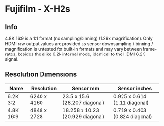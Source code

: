 # Fujifilm - X-H2s

## Info

4.8K 16:9 is a 1:1 format (no sampling/binning) (1.29x magnification). Only HDMI raw output values are provided as sensor downsampling / binning / magnification is untested for built-in formats and may vary between frame-rates, besides the alike 6.2k internal mode, identical to the HDMI 6.2K signal.

## Resolution Dimensions

| Name      | Resolution   | Sensor mm                        | Sensor inches                  |
|-----------|--------------|----------------------------------|--------------------------------|
| 6.2K 3:2  | 6240 x 4160  | 23.5 x 15.6 (28.207 diagonal)    | 0.925 x 0.614 (1.11 diagonal)  |
| 4.8K 16:9 | 4848 x 2728  | 18.258 x 10.23 (20.929 diagonal) | 0.719 x 0.403 (0.824 diagonal) |
